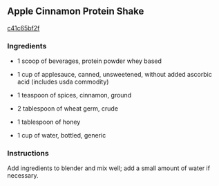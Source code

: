 ## Apple Cinnamon Protein Shake

[c41c65bf2f](http://www.food.com/recipe/apple-cinnamon-protein-shake-277942)

### Ingredients

 - 1 scoop of beverages, protein powder whey based

 - 1 cup of applesauce, canned, unsweetened, without added ascorbic acid (includes usda commodity)

 - 1 teaspoon of spices, cinnamon, ground

 - 2 tablespoon of wheat germ, crude

 - 1 tablespoon of honey

 - 1 cup of water, bottled, generic

### Instructions

Add ingredients to blender and mix well; add a small amount of water if necessary.